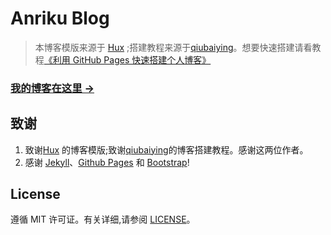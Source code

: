 # Anriku Blog

> 本博客模版来源于 [Hux](https://github.com/Huxpro/huxpro.github.io) ;搭建教程来源于[qiubaiying](https://github.com/qiubaiying/qiubaiying.github.io)。想要快速搭建请看教程[《利用 GitHub Pages 快速搭建个人博客》](http://www.jianshu.com/p/e68fba58f75c) 
### [我的博客在这里 &rarr;](http://anriku.top)


## 致谢

1. 致谢[Hux](https://github.com/Huxpro/huxpro.github.io) 的博客模版;致谢[qiubaiying](https://github.com/qiubaiying/qiubaiying.github.io)的博客搭建教程。感谢这两位作者。 
2. 感谢 [Jekyll](https://www.jekyll.com.cn)、[Github Pages](https://pages.github.com/) 和 [Bootstrap](https://getbootstrap.com)!

## License

遵循 MIT 许可证。有关详细,请参阅 [LICENSE](https://github.com/Anriku/Anriku.github.io/blob/master/LICENSE)。